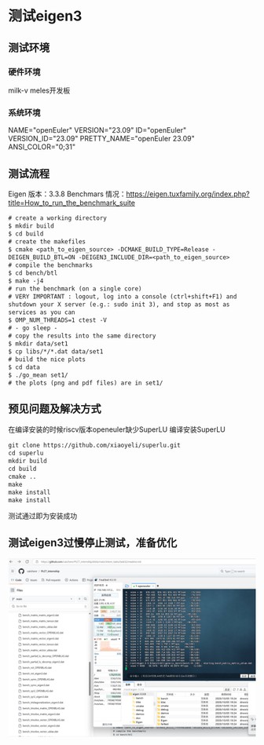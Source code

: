# 测试eigen3

## 测试环境

### 硬件环境
milk-v meles开发板

### 系统环境
NAME="openEuler"
VERSION="23.09"
ID="openEuler"
VERSION_ID="23.09"
PRETTY_NAME="openEuler 23.09"
ANSI_COLOR="0;31"

## 测试流程
Eigen 版本：3.3.8
Benchmars 情况：https://eigen.tuxfamily.org/index.php?title=How_to_run_the_benchmark_suite

```
# create a working directory
$ mkdir build
$ cd build
# create the makefiles
$ cmake <path_to_eigen_source> -DCMAKE_BUILD_TYPE=Release -DEIGEN_BUILD_BTL=ON -DEIGEN3_INCLUDE_DIR=<path_to_eigen_source>
# compile the benchmarks
$ cd bench/btl
$ make -j4
# run the benchmark (on a single core)
# VERY IMPORTANT : logout, log into a console (ctrl+shift+F1) and shutdown your X server (e.g.: sudo init 3), and stop as most as services as you can
$ OMP_NUM_THREADS=1 ctest -V
# - go sleep -
# copy the results into the same directory
$ mkdir data/set1
$ cp libs/*/*.dat data/set1
# build the nice plots
$ cd data
$ ./go_mean set1/
# the plots (png and pdf files) are in set1/
```

## 预见问题及解决方式
在编译安装的时候riscv版本openeuler缺少SuperLU
编译安装SuperLU
```
git clone https://github.com/xiaoyeli/superlu.git
cd superlu
mkdir build
cd build
cmake ..
make
make install
make install
```

测试通过即为安装成功

## 测试eigen3过慢停止测试，准备优化
![测试图片](1.png)